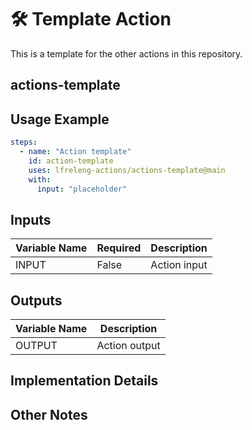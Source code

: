 <!--
# SPDX-License-Identifier: Apache-2.0
# SPDX-FileCopyrightText: 2025 The Linux Foundation
-->

# 🛠️ Template Action

This is a template for the other actions in this repository.

## actions-template

## Usage Example

<!-- markdownlint-disable MD046 -->

```yaml
steps:
  - name: "Action template"
    id: action-template
    uses: lfreleng-actions/actions-template@main
    with:
      input: "placeholder"
```

<!-- markdownlint-enable MD046 -->

## Inputs

<!-- markdownlint-disable MD013 -->

| Variable Name | Required | Description  |
| ------------- | -------- | ------------ |
| INPUT         | False    | Action input |

<!-- markdownlint-enable MD013 -->

## Outputs

<!-- markdownlint-disable MD013 -->

| Variable Name | Description   |
| ------------- | ------------- |
| OUTPUT        | Action output |

<!-- markdownlint-enable MD013 -->

## Implementation Details

## Other Notes
